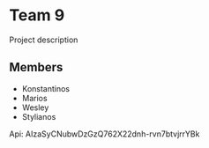 # Team 9
Project description

## Members
- Konstantinos
- Marios
- Wesley
- Stylianos

Api: AIzaSyCNubwDzGzQ762X22dnh-rvn7btvjrrYBk
